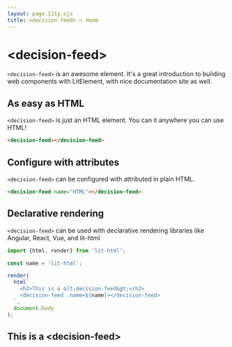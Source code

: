 ```yaml
---
layout: page.11ty.cjs
title: <decision-feed> ⌲ Home
---
```


# &lt;decision-feed>

`<decision-feed>` is an awesome element. It's a great introduction to building web components with LitElement, with nice documentation site as well.

## As easy as HTML

<section class="columns">
  <div>

`<decision-feed>` is just an HTML element. You can it anywhere you can use HTML!

```html
<decision-feed></decision-feed>
```

  </div>
  <div>

<decision-feed></decision-feed>

  </div>
</section>

## Configure with attributes

<section class="columns">
  <div>

`<decision-feed>` can be configured with attributed in plain HTML.

```html
<decision-feed name="HTML"></decision-feed>
```

  </div>
  <div>

<decision-feed name="HTML"></decision-feed>

  </div>
</section>

## Declarative rendering

<section class="columns">
  <div>

`<decision-feed>` can be used with declarative rendering libraries like Angular, React, Vue, and lit-html

```js
import {html, render} from 'lit-html';

const name = 'lit-html';

render(
  html`
    <h2>This is a &lt;decision-feed&gt;</h2>
    <decision-feed .name=${name}></decision-feed>
  `,
  document.body
);
```

  </div>
  <div>

<h2>This is a &lt;decision-feed&gt;</h2>
<decision-feed name="lit-html"></decision-feed>

  </div>
</section>
